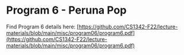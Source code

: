 # Program 6 - Peruna Pop
Find Program 6 details here: [https://github.com/CS1342-F22/lecture-materials/blob/main/misc/program06/program6.pdf](https://github.com/CS1342-F22/lecture-materials/blob/main/misc/program06/program6.pdf)